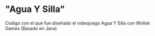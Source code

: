 # "Agua Y Silla"

Codigo con el que fue diseñado el videojuego Agua Y Silla con Wollok Games (Basado en Java)

